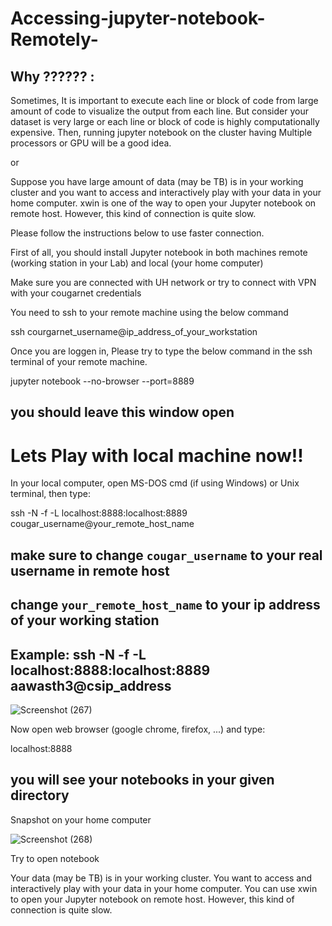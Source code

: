 # Accessing-jupyter-notebook-Remotely-

## Why ?????? : 

Sometimes, It is important to execute each line or block of code from large amount of code to visualize the output from each line. But consider your dataset is very large or each line or block of code is highly computationally expensive. Then, running jupyter notebook on the cluster having Multiple processors or GPU will be a good idea.

or 

Suppose you have large amount of  data (may be TB) is in your working cluster and you want to access and interactively play with your data in your home computer.  xwin is one of the way to open your Jupyter notebook on remote host. However, this kind of connection is quite slow.

Please follow the instructions below to use faster connection.

First of all, you should  install Jupyter notebook in both machines  remote (working station in your Lab) and local (your home computer)


Make sure you are connected with UH network or try to connect with VPN with your cougarnet credentials 

You need to ssh to your remote machine using the below command 

ssh courgarnet_username@ip_address_of_your_workstation

Once you are loggen in, Please try to type the below command in the ssh terminal of your remote machine.

jupyter notebook --no-browser --port=8889

## you should leave this window open

# Lets Play with local machine now!!

In your local computer, open MS-DOS cmd (if using Windows) or Unix terminal, then type:

ssh -N -f -L localhost:8888:localhost:8889 cougar_username@your_remote_host_name

## make sure to change `cougar_username` to your real username in remote host
## change `your_remote_host_name` to your ip address of your working station
## Example: ssh -N -f -L localhost:8888:localhost:8889 aawasth3@csip_address


![Screenshot (267)](https://user-images.githubusercontent.com/30754423/140812004-138e48f4-001e-423f-b900-fbe78892838e.png)

Now open web browser (google chrome, firefox, ...) and type:

localhost:8888
## you will see your notebooks in your given directory
Snapshot on your home computer

![Screenshot (268)](https://user-images.githubusercontent.com/30754423/140812101-ab752442-4c3e-43d6-9ace-6207e51887a3.png)

Try to open notebook

 Your data (may be TB) is in your working cluster. You want to access and interactively play with your data in your home computer. You can use xwin to open your Jupyter notebook on remote host. However, this kind of connection is quite slow.

